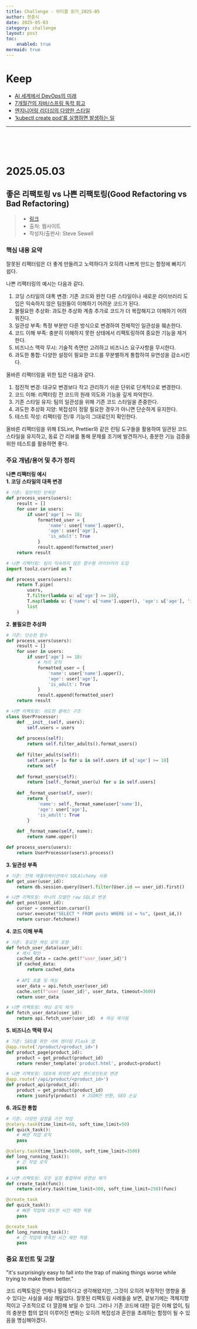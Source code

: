 ```yaml
---
title: Challenge - 아티클 읽기_2025-05
author: 한춘식
date: 2025-05-03
category: challenge
layout: post
toc:
    enabled: true
mermaid: true
---  
```



# Keep
- [AI 세계에서 DevOps의 미래](https://lablabs.io/blog/future-of-devops-in-the-world-of-ai)  
- [7개월간의 자바/스프링 독학 회고](https://velog.io/@backfox/7%EA%B0%9C%EC%9B%94%EA%B0%84%EC%9D%98-%EC%9E%90%EB%B0%94%EC%8A%A4%ED%94%84%EB%A7%81-%EB%8F%85%ED%95%99-%ED%9A%8C%EA%B3%A0-2021.11-2022.07)  
- [엔지니어링 리더십의 다양한 스타일](https://blog.practicalengineering.management/different-styles-of-engineering-leadership-8f376ee6a406)
- [‘kubectl create pod’를 실행하면 발생하는 일](https://medium.com/daangn/kubectl-create-pod%EB%A5%BC-%EC%8B%A4%ED%96%89%ED%95%98%EB%A9%B4-%EB%B0%9C%EC%83%9D%ED%95%98%EB%8A%94-%EC%9D%BC-kube-apiserver-%EA%B0%90%EC%82%AC-%EB%A1%9C%EA%B7%B8-audig-log-%EB%A1%9C-%EC%97%BF%EB%B3%B4%EA%B8%B0-6f01487abdda)


---

<br>
<br>
<br>

# 2025.05.03
## 좋은 리팩토링 vs 나쁜 리팩토링(Good Refactoring vs Bad Refactoring)
> - [링크](https://www.builder.io/blog/good-vs-bad-refactoring)
> - 출처: 웹사이트
> - 작성자/출판사: Steve Sewell

### 핵심 내용 요약    
잘못된 리팩터링은 더 좋게 만들려고 노력하다가 오히려 나쁘게 만드는 함정에 빠지기 쉽다.  
  
나쁜 리팩터링의 예시는 다음과 같다.   
1. 코딩 스타일의 대폭 변경: 기존 코드와 완전 다른 스타일이나 새로운 라이브러리 도입은 익숙하지 않은 팀원들이 이해하기 어려운 코드가 된다.  
2. 불필요한 추상화: 과도한 추상화 계층 추가로 코드가 더 복잡해지고 이해하기 어려워진다.  
3. 일관성 부족: 특정 부분만 다른 방식으로 변경하여 전체적인 일관성을 훼손한다.  
4. 코드 이해 부족: 충분히 이해하지 못한 상태에서 리팩토링하여 중요한 기능을 제거한다.  
5. 비즈니스 맥락 무시: 기술적 측면만 고려하고 비즈니스 요구사항을 무시한다.  
6. 과도한 통합: 다양한 설정이 필요한 코드를 무분별하게 통합하여 유연성을 감소시킨다. 

올바른 리팩터링을 위한 팁은 다음과 같다. 
1. 점진적 변경: 대규모 변경보다 작고 관리하기 쉬운 단위로 단계적으로 변경한다.  
2. 코드 이해: 리팩터링 전 코드의 원래 의도와 기능을 깊게 파악한다.  
3. 기존 스타일 유지: 팀의 일관성을 위해 기존 코드 스타일을 존중한다.  
4. 과도한 추상화 지양: 복잡성이 정말 필요한 경우가 아니면 단순하게 유지한다. 
5. 테스트 작성: 리팩터링 전/후 기능이 그대로인지 확인한다. 

올바른 리팩터링을 위해 ESLint, Prettier와 같은 린팅 도구들을 활용하여 일관된 코드 스타일을 유지하고, 동료 간 리뷰를 통해 문제를 조기에 발견하거나, 충분한 기능 검증을 위한 테스트를 활용하면 좋다.  


### 주요 개념/용어 및 추가 정리
**나쁜 리팩터링 예시**  
**1. 코딩 스타일의 대폭 변경**

```python
# 기존: 일반적인 반복문
def process_users(users):
    result = []
    for user in users:
        if user['age'] >= 18:
            formatted_user = {
                'name': user['name'].upper(),
                'age': user['age'],
                'is_adult': True
            }
            result.append(formatted_user)
    return result

# 나쁜 리팩터링: 팀이 익숙하지 않은 함수형 라이브러리 도입
import toolz.curried as T

def process_users(users):
    return T.pipe(
        users,
        T.filter(lambda u: u['age'] >= 18),
        T.map(lambda u: {'name': u['name'].upper(), 'age': u['age'], 'is_adult': True}),
        list
    )
```

**2. 불필요한 추상화**

```python
# 기존: 단순한 함수
def process_users(users):
    result = []
    for user in users:
        if user['age'] >= 18:
            # 처리 로직
            formatted_user = {
                'name': user['name'].upper(),
                'age': user['age'],
                'is_adult': True
            }
            result.append(formatted_user)
    return result

# 나쁜 리팩토링: 과도한 클래스 구조
class UserProcessor:
    def __init__(self, users):
        self.users = users
    
    def process(self):
        return self.filter_adults().format_users()
    
    def filter_adults(self):
        self.users = [u for u in self.users if u['age'] >= 18]
        return self
    
    def format_users(self):
        return [self._format_user(u) for u in self.users]
    
    def _format_user(self, user):
        return {
            'name': self._format_name(user['name']),
            'age': user['age'],
            'is_adult': True
        }
    
    def _format_name(self, name):
        return name.upper()

def process_users(users):
    return UserProcessor(users).process()
```

**3. 일관성 부족**
```python
# 기존: 전체 애플리케이션에서 SQLAlchemy 사용
def get_user(user_id):
    return db.session.query(User).filter(User.id == user_id).first()

# 나쁜 리팩토링: 하나의 모델만 raw SQL로 변경
def get_post(post_id):
    cursor = connection.cursor()
    cursor.execute("SELECT * FROM posts WHERE id = %s", (post_id,))
    return cursor.fetchone()
```

**4. 코드 이해 부족**
```python
# 기존: 중요한 캐싱 로직 포함
def fetch_user_data(user_id):
    # 캐시 확인
    cached_data = cache.get(f"user_{user_id}")
    if cached_data:
        return cached_data
    
    # API 호출 및 캐싱
    user_data = api.fetch_user(user_id)
    cache.set(f"user_{user_id}", user_data, timeout=3600)
    return user_data

# 나쁜 리팩토링: 캐싱 로직 제거
def fetch_user_data(user_id):
    return api.fetch_user(user_id)  # 캐싱 제거됨
```

**5. 비즈니스 맥락 무시**
```python
# 기존: SEO를 위한 서버 렌더링 Flask 앱
@app.route('/product/<product_id>')
def product_page(product_id):
    product = get_product(product_id)
    return render_template('product.html', product=product)

# 나쁜 리팩토링: SEO에 취약한 API 엔드포인트로 변경
@app.route('/api/product/<product_id>')
def product_api(product_id):
    product = get_product(product_id)
    return jsonify(product)  # JSON만 반환, SEO 손실
```

**6. 과도한 통합**
```python
# 기존: 다양한 설정을 가진 작업
@celery.task(time_limit=60, soft_time_limit=50)
def quick_task():
    # 빠른 작업 로직
    pass

@celery.task(time_limit=3600, soft_time_limit=3500)
def long_running_task():
    # 긴 작업 로직
    pass

# 나쁜 리팩토링: 모든 설정 통합하여 유연성 제거
def create_task(func):
    return celery.task(time_limit=300, soft_time_limit=250)(func)

@create_task
def quick_task():
    # 빠른 작업에 과도한 시간 제한 적용
    pass

@create_task
def long_running_task():
    # 긴 작업에 부족한 시간 제한 적용
    pass
```

### 중요 포인트 및 고찰
"it's surprisingly easy to fall into the trap of making things worse while trying to make them better."  
  
코드 리팩토링은 언제나 필요하다고 생각해왔지만, 그것이 오히려 부정적인 영향을 줄 수 있다는 사실을 새삼 깨달았다. 잘못된 리팩토링 사례들을 보면, 겉보기에는 객체지향적이고 구조적으로 더 깔끔해 보일 수 있다. 그러나 기존 코드에 대한 깊은 이해 없이, 팀의 충분한 합의 없이 이루어진 변화는 오히려 복잡성과 혼란을 초래하는 함정이 될 수 있음을 명심해야겠다.

